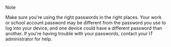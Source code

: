 > [!NOTE]
> Make sure you're using the right passwords in the right places. Your work or school account password may be different from the password you use to log into your device, and one device could have a different password than another. If you're having trouble with your passwords, contact your IT administrator for help.
